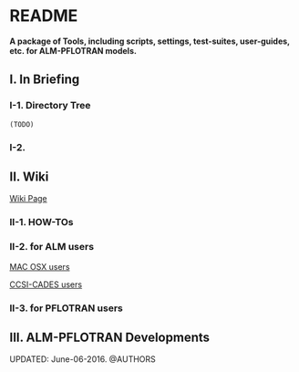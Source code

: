 # **README**

**A package of Tools, including scripts, settings, test-suites, user-guides, etc. for ALM-PFLOTRAN models.**

## **I. In Briefing**

### I-1. Directory Tree
```
(TODO)
```

### I-2.  


## **II. Wiki**
[Wiki Page](https://code.ornl.gov/alm-pflotran/clm-pf-tools/wikis/home#guides-for-coupling-alm-and-pflotran)

### II-1. HOW-TOs



### II-2. for ALM users

[MAC OSX users](https://code.ornl.gov/alm-pflotran/clm-pf-tools/wikis/Alm%20on%20mac:%20environments,%20building,%20and%20running)


[CCSI-CADES users](https://code.ornl.gov/alm-pflotran/clm-pf-tools/wikis/Alm%20on%20cades,%20or%20condo:%20environments,%20building,%20and%20running)


### II-3. for PFLOTRAN users



## III. ALM-PFLOTRAN Developments


UPDATED: June-06-2016.
@AUTHORS